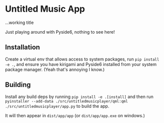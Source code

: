 # Untitled Music App

...working title

Just playing around with Pyside6, nothing to see here!

## Installation

Create a virtual env that allows access to system packages, run `pip install -e .`, and ensure you have kirigami and Pyside6 installed from your system package manager. (Yeah that's annoying I know.)

## Building

Install any build deps by running `pip install -e .[install]` and then run `pyinstaller --add-data ./src/untitledmusicplayer/qml:qml ./src/untitledmusicplayer/app.py` to build the app.

It will then appear in `dist/app/app` (or `dist/app/app.exe` on windows.)
